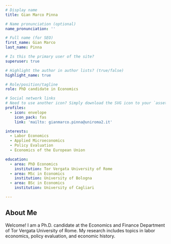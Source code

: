 ```yaml
---
# Display name
title: Gian Marco Pinna

# Name pronunciation (optional)
name_pronunciation: ''

# Full name (for SEO)
first_name: Gian Marco
last_name: Pinna

# Is this the primary user of the site?
superuser: true

# Highlight the author in author lists? (true/false)
highlight_name: true

# Role/position/tagline
role: PhD candidate in Economics

# Social network links
# Need to use another icon? Simply download the SVG icon to your `assets/media/icons/` folder.
profiles:
  - icon: envelope
    icon_pack: fas
    link: 'mailto: gianmarco.pinna@uniroma2.it'

interests:
  - Labor Economics
  - Applied Microeconomics
  - Policy Evaluation
  - Economics of the European Union

education:
  - area: PhD Economics 
    institution: Tor Vergata University of Rome
  - area: MSc in Economics
    institution: University of Bologna
  - area: BSc in Economics
    institution: University of Cagliari

---
```


## About Me

Welcome!
I am a Ph.D. candidate at the Economics and Finance Department of Tor Vergata University of Rome. My research includes topics in labor economics, policy evaluation, and economic history.
